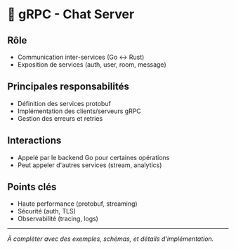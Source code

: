 # 🔗 gRPC - Chat Server

## Rôle
- Communication inter-services (Go <-> Rust)
- Exposition de services (auth, user, room, message)

## Principales responsabilités
- Définition des services protobuf
- Implémentation des clients/serveurs gRPC
- Gestion des erreurs et retries

## Interactions
- Appelé par le backend Go pour certaines opérations
- Peut appeler d'autres services (stream, analytics)

## Points clés
- Haute performance (protobuf, streaming)
- Sécurité (auth, TLS)
- Observabilité (tracing, logs)

---

*À compléter avec des exemples, schémas, et détails d'implémentation.* 